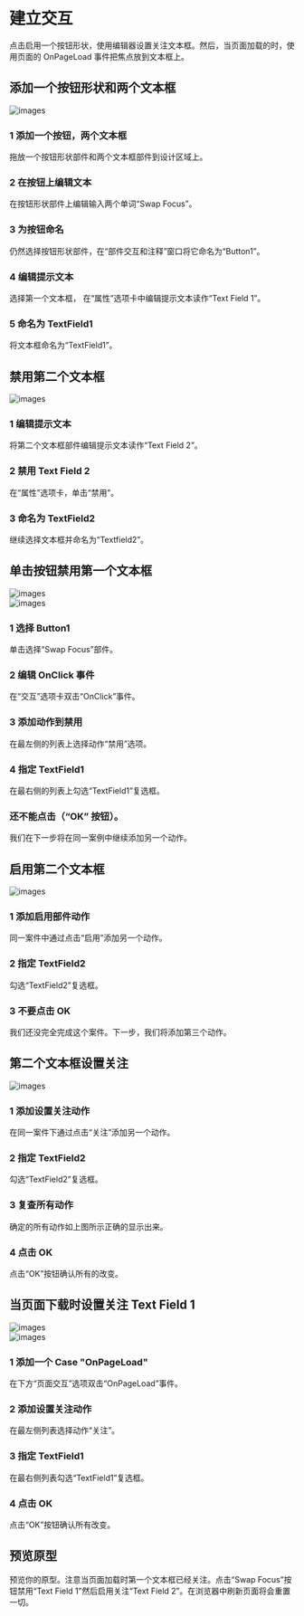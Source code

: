 # 建立交互
点击启用一个按钮形状，使用编辑器设置关注文本框。然后，当页面加载的时，使用页面的 OnPageLoad 事件把焦点放到文本框上。

## 添加一个按钮形状和两个文本框
![images](https://raw.githubusercontent.com/ClearChan/axure/master/images/buildinginteractions1.png)

### 1 添加一个按钮，两个文本框
拖放一个按钮形状部件和两个文本框部件到设计区域上。

### 2 在按钮上编辑文本
在按钮形状部件上编辑输入两个单词“Swap Focus”。

### 3 为按钮命名
仍然选择按钮形状部件，在“部件交互和注释”窗口将它命名为“Button1”。

### 4 编辑提示文本
选择第一个文本框， 在“属性”选项卡中编辑提示文本读作“Text Field 1”。

### 5 命名为 TextField1
将文本框命名为“TextField1”。

## 禁用第二个文本框
![images](https://raw.githubusercontent.com/ClearChan/axure/master/images/buildinginteractions2.png)  

### 1 编辑提示文本
将第二个文本框部件编辑提示文本读作“Text Field 2”。

### 2 禁用 Text Field 2
在“属性”选项卡，单击“禁用”。

### 3 命名为 TextField2
继续选择文本框并命名为“Textfield2”。

## 单击按钮禁用第一个文本框
![images](https://raw.githubusercontent.com/ClearChan/axure/master/images/buildinginteractions3-1.png)  
![images](https://raw.githubusercontent.com/ClearChan/axure/master/images/buildinginteractions3-2.png)  

### 1 选择 Button1
单击选择“Swap Focus”部件。
 
### 2 编辑 OnClick 事件
在“交互”选项卡双击“OnClick”事件。

### 3 添加动作到禁用
在最左侧的列表上选择动作“禁用”选项。

### 4 指定 TextField1
在最右侧的列表上勾选“TextField1”复选框。

### 还不能点击（“OK” 按钮）。
我们在下一步将在同一案例中继续添加另一个动作。

## 启用第二个文本框
![images](https://raw.githubusercontent.com/ClearChan/axure/master/images/buildinginteractions4.png)

### 1 添加启用部件动作
同一案件中通过点击“启用”添加另一个动作。

### 2 指定 TextField2
勾选“TextField2”复选框。

### 3 不要点击 OK 
我们还没完全完成这个案件。下一步，我们将添加第三个动作。

## 第二个文本框设置关注
![images](https://raw.githubusercontent.com/ClearChan/axure/master/images/buildinginteractions5.png)

### 1 添加设置关注动作
在同一案件下通过点击“关注”添加另一个动作。

### 2 指定 TextField2
勾选“TextField2”复选框。

### 3 复查所有动作
确定的所有动作如上图所示正确的显示出来。

### 4 点击 OK 
点击“OK”按钮确认所有的改变。

## 当页面下载时设置关注 Text Field 1
![images](https://raw.githubusercontent.com/ClearChan/axure/master/images/buildinginteractions6-1.png)  
![images](https://raw.githubusercontent.com/ClearChan/axure/master/images/buildinginteractions6-2.png)

### 1 添加一个 Case "OnPageLoad"
在下方“页面交互”选项双击“OnPageLoad”事件。

### 2 添加设置关注动作
在最左侧列表选择动作“关注”。

### 3 指定 TextField1
在最右侧列表勾选“TextField1”复选框。

### 4 点击 OK
点击“OK”按钮确认所有改变。

## 预览原型
预览你的原型。注意当页面加载时第一个文本框已经关注。点击“Swap Focus”按钮禁用“Text Field 1”然后启用关注“Text Field 2”。在浏览器中刷新页面将会重置一切。
